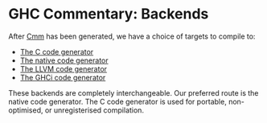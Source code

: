 # GHC Commentary: Backends


After [Cmm](commentary/compiler/cmm-type) has been generated, we have a choice of targets to compile to:

- [The C code generator](commentary/compiler/backends/ppr-c)
- [The native code generator](commentary/compiler/backends/ncg)
- [The LLVM code generator](commentary/compiler/backends/llvm)
- [The GHCi code generator](commentary/compiler/backends/gh-ci)


These backends are completely interchangeable. Our preferred route is the native code generator. The C code generator is used for portable, non-optimised, or unregisterised compilation.
